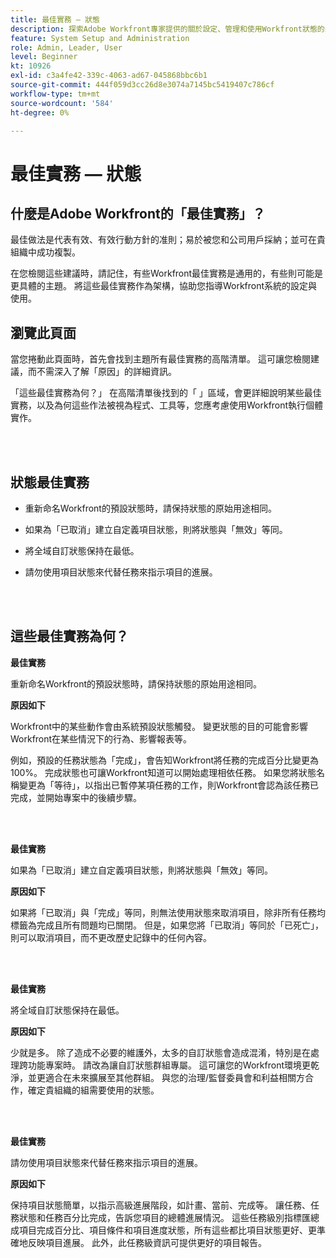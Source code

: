 ```yaml
---
title: 最佳實務 — 狀態
description: 探索Adobe Workfront專家提供的關於設定、管理和使用Workfront狀態的最佳實務建議。
feature: System Setup and Administration
role: Admin, Leader, User
level: Beginner
kt: 10926
exl-id: c3a4fe42-339c-4063-ad67-045868bbc6b1
source-git-commit: 444f059d3cc26d8e3074a7145bc5419407c786cf
workflow-type: tm+mt
source-wordcount: '584'
ht-degree: 0%

---
```


# 最佳實務 — 狀態

## 什麼是Adobe Workfront的「最佳實務」？

最佳做法是代表有效、有效行動方針的准則；易於被您和公司用戶採納；並可在貴組織中成功複製。

在您檢閱這些建議時，請記住，有些Workfront最佳實務是通用的，有些則可能是更具體的主題。 將這些最佳實務作為架構，協助您指導Workfront系統的設定與使用。

## 瀏覽此頁面

當您捲動此頁面時，首先會找到主題所有最佳實務的高階清單。 這可讓您檢閱建議，而不需深入了解「原因」的詳細資訊。

「這些最佳實務為何？」 在高階清單後找到的「 」區域，會更詳細說明某些最佳實務，以及為何這些作法被視為程式、工具等，您應考慮使用Workfront執行個體實作。

</br>
</br>

## 狀態最佳實務

* 重新命名Workfront的預設狀態時，請保持狀態的原始用途相同。

* 如果為「已取消」建立自定義項目狀態，則將狀態與「無效」等同。

* 將全域自訂狀態保持在最低。

* 請勿使用項目狀態來代替任務來指示項目的進展。


</br>
</br>



## 這些最佳實務為何？

**最佳實務**

重新命名Workfront的預設狀態時，請保持狀態的原始用途相同。



**原因如下**

Workfront中的某些動作會由系統預設狀態觸發。 變更狀態的目的可能會影響Workfront在某些情況下的行為、影響報表等。



例如，預設的任務狀態為「完成」，會告知Workfront將任務的完成百分比變更為100%。 完成狀態也可讓Workfront知道可以開始處理相依任務。 如果您將狀態名稱變更為「等待」，以指出已暫停某項任務的工作，則Workfront會認為該任務已完成，並開始專案中的後續步驟。

</br>
</br>



**最佳實務**

如果為「已取消」建立自定義項目狀態，則將狀態與「無效」等同。



**原因如下**

如果將「已取消」與「完成」等同，則無法使用狀態來取消項目，除非所有任務均標籤為完成且所有問題均已關閉。 但是，如果您將「已取消」等同於「已死亡」，則可以取消項目，而不更改歷史記錄中的任何內容。


</br>
</br>

**最佳實務**

將全域自訂狀態保持在最低。



**原因如下**

少就是多。 除了造成不必要的維護外，太多的自訂狀態會造成混淆，特別是在處理跨功能專案時。 請改為讓自訂狀態群組專屬。 這可讓您的Workfront環境更乾淨，並更適合在未來擴展至其他群組。 與您的治理/監督委員會和利益相關方合作，確定貴組織的組需要使用的狀態。


</br>
</br>

**最佳實務**

請勿使用項目狀態來代替任務來指示項目的進展。



**原因如下**

保持項目狀態簡單，以指示高級進展階段，如計畫、當前、完成等。 讓任務、任務狀態和任務百分比完成，告訴您項目的總體進展情況。 這些任務級別指標匯總成項目完成百分比、項目條件和項目進度狀態，所有這些都比項目狀態更好、更準確地反映項目進展。 此外，此任務級資訊可提供更好的項目報告。
